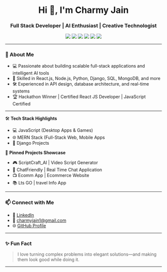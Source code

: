 <h1 align="center">Hi 👋, I'm Charmy Jain</h1>
<h3 align="center">Full Stack Developer | AI Enthusiast | Creative Technologist</h3>

<p align="center">
  <img src="https://img.shields.io/badge/Code-Python-blue?style=flat-square&logo=python" />
  <img src="https://img.shields.io/badge/Code-Django-orange?style=flat-square&logo=django" />
  <img src="https://img.shields.io/badge/Code-JavaScript-yellow?style=flat-square&logo=javascript" />
  <img src="https://img.shields.io/badge/Framework-React.js-blue?style=flat-square&logo=react" />
  <img src="https://img.shields.io/badge/Backend-Node.js-green?style=flat-square&logo=node.js" />
   <img src="https://img.shields.io/badge/Framework-React%20Native-blue?style=flat-square&logo=react" />
</p>

---

### 🚀 About Me

- 💻 Passionate about building scalable full-stack applications and intelligent AI tools
- 🧠 Skilled in React.js, Node.js, Python, Django, SQL, MongoDB, and more
- 🛠️ Experienced in API design, database architecture, and real-time systems
- 🏆 Hackathon Winner | Certified React JS Developer | JavaScript Certified

---

<!--
### 🧠 Machine Learning Skills

| Stage               | Tools & Libraries |
|---------------------|------------------|
| 📊 Data Cleaning     | `pandas`, `NumPy`, `missingno` |
| 📈 Visualization     | `matplotlib`, `seaborn`, `plotly` |
| 🧬 Feature Engineering | `mlxtend`, `scikit-learn` |
| 🧠 Model Training     | `scikit-learn`, `mlxtend`
| 🔍 Evaluation         | `confusion_matrix`, ` RandomSearch CV`, `GridSearchCV` ,` MeanSquareError` , `MeanAbsoluteError`|
| 📦 Deployment         |`GitHub Pages`,`Vercel`, `Render`, `Streamlit` |

📊 **Stats Overview**
- 🔧 Total Repositories: 20+
- 📈 Total Commits (2025): 178+

-->

🛠️ **Tech Stack Highlights**
- 💻 JavaScript (Desktop Apps & Games)
- 🌐 MERN Stack (Full-Stack Web, Mobile Apps
- 🤖 Django Projects

📌 **Pinned Projects Showcase**
- 🎮 ScriptCraft_AI | Video Script Generator
- 💬 ChatFriendly | Real Time Chat Application
- 📺 Ecomm App | Ecommerce Website
- 📚 Lts GO | travel Info App

---

<!--
### 🔥 Featured Projects

#### 🔹 [IntelliVibe-Ai](https://github.com/abhi041540/IntelliVibe_Ai_Dashboard)
> Real-time AI chat platform with voice interaction and secure API access. Built with React.js, Node.js, and NLP integration.

#### 🔹 [BrainFuel](https://github.com/abhi041540/BrainFuel)
> BrainFuel is a cross-platform quiz app built with React Native, offering 50+ curated categories, dynamic difficulty levels, and real-time performance tracking for interview prep and academic mastery.

#### 🔹 [VisualTV OTT Platform](https://github.com/abhi041540/VisualTV_App)
> Full-stack OTT app streaming movies via real-time web scraping. Includes custom media player, authentication, and session management.

#### 🔹 [Library Management System](https://github.com/abhi041540/LibraCoreSystem)
> Java Swing-based desktop app with role-based UI, JDBC integration, and multithreaded logic.

#### 🔹 [Dset Cleaning Tool](https://github.com/abhi041540/Dset-Cleaning)
> Smart dataset preprocessing app built with Streamlit and Python. Handles nulls, outliers, duplicates, and feature selection using ML pipelines.

---
-->

### 📫 Connect with Me

- 💼 [LinkedIn](https://www.linkedin.com/in/charmy-jain/)
- 📧 charmyjain1@gmail.com
- 🌐 [GitHub Profile](https://github.com/Charmy-Jain)

---
### ✨ Fun Fact

> I love turning complex problems into elegant solutions—and making them look good while doing it.

---

